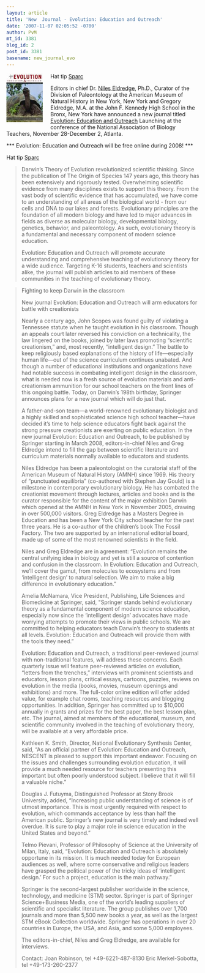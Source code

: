 ```yaml
---
layout: article
title: 'New  Journal - Evolution: Education and Outreach'
date: '2007-11-07 02:05:52 -0700'
author: PvM
mt_id: 3381
blog_id: 2
post_id: 3381
basename: new_journal_evo
---
```

<img src="/uploads/2007/cda_displayimage.jpg" alt="cda_displayimage.jpg" width="95" height="128" style="float: left; margin: 0 20px 20px 0;" class="mt-image-left" />

Hat tip [Sparc](http://pandasthumb.org/archives/2007/11/national-scienc.html#comment-134244)

Editors in chief Dr. [Niles Eldredge](http://www.nileseldredge.com/), Ph.D., Curator
of the Division of Paleontology at the American Museum of Natural History in New York, New York and Gregory Eldredge, M.A. at the John F. Kennedy High School in the Bronx, New York have announced a new journal titled [Evolution: Education and Outreach](http://www.springer.com/west/home/generic/search/results?SGWID=4-40109-70-173740503-0)  Launching at the conference of the National Association of Biology Teachers, November 28-December 2, Atlanta.

\*\*\* Evolution: Education and Outreach will be free online during 2008! \*\*\*

Hat tip [Sparc](http://pandasthumb.org/archives/2007/11/national-scienc.html#comment-134244)

> Darwin’s Theory of Evolution revolutionized scientific thinking. Since the publication of The Origin of Species 147 years ago, this theory has been extensively and rigorously tested. Overwhelming scientific evidence from many disciplines exists to support this theory. From the vast body of scientific evidence that has accumulated, we have come to an understanding of all areas of the biological world - from our cells and DNA to our lakes and forests. Evolutionary principles are the foundation of all modern biology and have led to major advances in fields as diverse as molecular biology, developmental biology, genetics, behavior, and paleontology. As such, evolutionary theory is a fundamental and necessary component of modern science education.
> 
> Evolution: Education and Outreach will promote accurate understanding and comprehensive teaching of evolutionary theory for a wide audience. Targeting K-16 students, teachers and scientists alike, the journal will publish articles to aid members of these communities in the teaching of evolutionary theory.

> Fighting to keep Darwin in the classroom
> 
> New journal Evolution: Education and Outreach will arm educators for battle with creationists
> 
> Nearly a century ago, John Scopes was found guilty of violating a Tennessee statute when he taught evolution in his classroom.  Though an appeals court later reversed his conviction on a technicality, the law lingered on the books, joined by later laws promoting “scientific creationism,” and, most recently, “intelligent design.”  The battle to keep religiously based explanations of the history of life—especially human life—out of the science curriculum continues unabated.  And though a number of educational institutions and organizations have had notable success in combating intelligent design in the classroom, what is needed now is a fresh source of evolution materials and anti-creationism ammunition for our school teachers on the front lines of this ongoing battle.  Today, on Darwin’s 198th birthday, Springer announces plans for a new journal which will do just that.
> 
> A father-and-son team—a world-renowned evolutionary biologist and a highly skilled and sophisticated science high school teacher—have decided it’s time to help science educators fight back against the strong pressure creationists are exerting on public education.  In the new journal Evolution: Education and Outreach, to be published by Springer starting in March 2008, editors-in-chief Niles and Greg Eldredge intend to fill the gap between scientific literature and curriculum materials normally available to educators and students.
> 
> Niles Eldredge has been a paleontologist on the curatorial staff of the American Museum of Natural History (AMNH) since 1969.  His theory of “punctuated equilibria” (co-authored with Stephen Jay Gould) is a milestone in contemporary evolutionary biology.  He has combated the creationist movement through lectures, articles and books and is the curator responsible for the content of the major exhibition Darwin which opened at the AMNH in New York in November 2005, drawing in over 500,000 visitors.  Greg Eldredge has a Masters Degree in Education and has been a New York City school teacher for the past three years.  He is a co-author of the children’s book The Fossil Factory.  The two are supported by an international editorial board, made up of some of the most renowned scientists in the field.
> 
> Niles and Greg Eldredge are in agreement: “Evolution remains the central unifying idea in biology and yet is still a source of contention and confusion in the classroom.  In Evolution: Education and Outreach, we’ll cover the gamut, from molecules to ecosystems and from ‘intelligent design’ to natural selection.  We aim to make a big difference in evolutionary education.”
> 
> Amelia McNamara, Vice President, Publishing, Life Sciences and Biomedicine at Springer, said, "Springer stands behind evolutionary theory as a fundamental component of modern science education, especially now since the ‘intelligent design’ advocates have made worrying attempts to promote their views in public schools.  We are committed to helping educators teach Darwin’s theory to students at all levels.  Evolution: Education and Outreach will provide them with the tools they need.”
> 
> Evolution: Education and Outreach, a traditional peer-reviewed journal with non-traditional features, will address these concerns.  Each quarterly issue will feature peer-reviewed articles on evolution, “letters from the trenches,” interviews with prominent scientists and educators, lesson plans, critical essays, cartoons, puzzles, reviews on evolution in the media (books, movies, museum openings and exhibitions) and more.  The full-color online edition will offer added value, for example chat rooms, teaching resources and blogging opportunities.  In addition, Springer has committed up to $10,000 annually in grants and prizes for the best paper, the best lesson plan, etc. The journal, aimed at members of the educational, museum, and scientific community involved in the teaching of evolutionary theory, will be available at a very affordable price.
> 
> Kathleen K. Smith, Director, National Evolutionary Synthesis Center, said, “As an official partner of Evolution: Education and Outreach, NESCENT is pleased to support this important endeavor.  Focusing on the issues and challenges surrounding evolution education, it will provide a much needed resource for teachers presenting this important but often poorly understood subject.  I believe that it will fill a valuable niche.”
> 
> Douglas J. Futuyma, Distinguished Professor at Stony Brook University, added, “Increasing public understanding of science is of utmost importance.  This is most urgently required with respect to evolution, which commands acceptance by less than half the American public.  Springer’s new journal is very timely and indeed well overdue.  It is sure to play a major role in science education in the United States and beyond.”
> 
> Telmo Pievani, Professor of Philosophy of Science at the University of Milan, Italy, said, “Evolution: Education and Outreach is absolutely opportune in its mission.  It is much needed today for European audiences as well, where some conservative and religious leaders have grasped the political power of the tricky ideas of ‘intelligent design.’  For such a project, education is the main pathway.”
> 
> Springer is the second-largest publisher worldwide in the science, technology, and medicine (STM) sector.  Springer is part of Springer Science+Business Media, one of the world’s leading suppliers of scientific and specialist literature.  The group publishes over 1,700 journals and more than 5,500 new books a year, as well as the largest STM eBook Collection worldwide.  Springer has operations in over 20 countries in Europe, the USA, and Asia, and some 5,000 employees.
> 
> The editors-in-chief, Niles and Greg Eldredge, are available for interviews.
> 
> Contact:
> Joan Robinson, tel +49-6221-487-8130
> Eric Merkel-Sobotta, tel +49-173-260-2377
